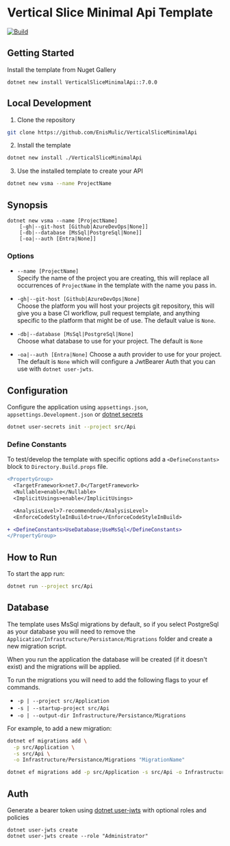 # Vertical Slice Minimal Api Template

[![Build](https://github.com/EnisMulic/VerticalSliceMinimalApi/actions/workflows/ci.yml/badge.svg)](https://github.com/EnisMulic/VerticalSliceMinimalApi/actions/workflows/ci.yml)

## Getting Started

Install the template from Nuget Gallery

```
dotnet new install VerticalSliceMinimalApi::7.0.0
```

## Local Development

1. Clone the repository

```sh
git clone https://github.com/EnisMulic/VerticalSliceMinimalApi
```

2. Install the template

```sh
dotnet new install ./VerticalSliceMinimalApi
```

3. Use the installed template to create your API

```sh
dotnet new vsma --name ProjectName
```

## Synopsis

```
dotnet new vsma --name [ProjectName]
    [-gh|--git-host [Github|AzureDevOps|None]]
    [-db|--database [MsSql|PostgreSql|None]]
    [-oa|--auth [Entra|None]]
```

### Options

- `--name [ProjectName]`  
  Specify the name of the project you are creating, this will replace all occurrences of `ProjectName` in the template with the name you pass in.

- `-gh|--git-host [Github|AzureDevOps|None]`  
  Choose the platform you will host your projects git repository, this will give you a base CI workflow, pull request template, and anything specific to the platform that might be of use. The default value is `None`.
- `-db|--database [MsSql|PostgreSql|None]`  
  Choose what database to use for your project. The default is `None`
- `-oa|--auth [Entra|None]`
  Choose a auth provider to use for your project.
  The default is `None` which will configure a JwtBearer Auth that you can use with `dotnet user-jwts`.

## Configuration

Configure the application using `appsettings.json`, `appsettings.Development.json` or [dotnet secrets](https://learn.microsoft.com/en-us/aspnet/core/security/app-secrets?view=aspnetcore-7.0&tabs=windows)

```sh
dotnet user-secrets init --project src/Api
```

### Define Constants

To test/develop the template with specific options add a `<DefineConstants>` block to `Directory.Build.props` file.

```diff
<PropertyGroup>
  <TargetFramework>net7.0</TargetFramework>
  <Nullable>enable</Nullable>
  <ImplicitUsings>enable</ImplicitUsings>

  <AnalysisLevel>7-recommended</AnalysisLevel>
  <EnforceCodeStyleInBuild>true</EnforceCodeStyleInBuild>

+ <DefineConstants>UseDatabase;UseMsSql</DefineConstants>
</PropertyGroup>
```

## How to Run

To start the app run:

```sh
dotnet run --project src/Api
```

## Database

The template uses MsSql migrations by default, so if you select PostgreSql as your database you will need to remove the `Application/Infrastructure/Persistance/Migrations` folder and create a new migration script.

When you run the application the database will be created (if it doesn't exist) and the migrations will be applied.

To run the migrations you will need to add the following flags to your ef commands.

- `-p | --project src/Application`
- `-s | --startup-project src/Api`
- `-o | --output-dir Infrastructure/Persistance/Migrations`

For example, to add a new migration:

```sh
dotnet ef migrations add \
  -p src/Application \
  -s src/Api \
  -o Infrastructure/Persistance/Migrations "MigrationName"
```

```sh
dotnet ef migrations add -p src/Application -s src/Api -o Infrastructure/Persistance/Migrations "MigrationName"
```

## Auth

Generate a bearer token using [dotnet user-jwts](https://learn.microsoft.com/en-us/aspnet/core/security/authentication/jwt-authn?view=aspnetcore-7.0&tabs=windows) with optional roles and policies

```
dotnet user-jwts create
dotnet user-jwts create --role "Administrator"
```
